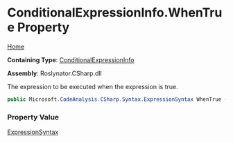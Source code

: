 # ConditionalExpressionInfo\.WhenTrue Property

[Home](../../../../../README.md)

**Containing Type**: [ConditionalExpressionInfo](../README.md)

**Assembly**: Roslynator\.CSharp\.dll

  
The expression to be executed when the expression is true\.

```csharp
public Microsoft.CodeAnalysis.CSharp.Syntax.ExpressionSyntax WhenTrue { get; }
```

### Property Value

[ExpressionSyntax](https://docs.microsoft.com/en-us/dotnet/api/microsoft.codeanalysis.csharp.syntax.expressionsyntax)

